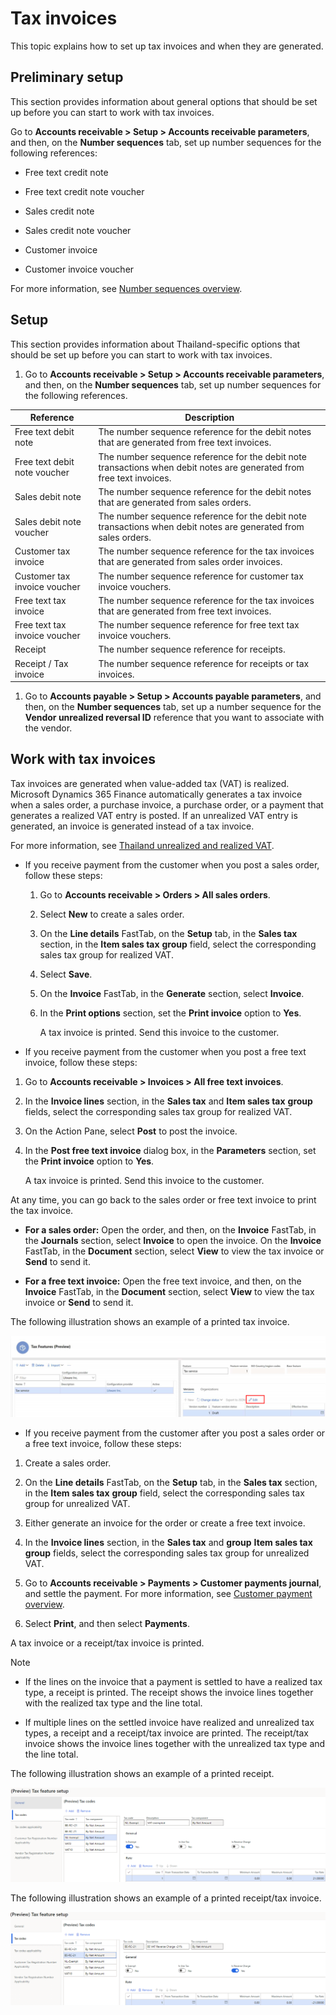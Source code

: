 ﻿---
title: 
description: 
ms.date: 04.01.2021
ms.topic: article
ms.service: dynamics365-financials
author: andosip
ms.author: andosip
manager: anasyash
---

# Tax invoices

This topic explains how to set up tax invoices and when they are
generated.

## Preliminary setup

This section provides information about general options that should be
set up before you can start to work with tax invoices.

Go to **Accounts receivable &gt; Setup &gt; Accounts receivable
parameters**, and then, on the **Number sequences** tab, set up number
sequences for the following references:

-   Free text credit note

-   Free text credit note voucher

-   Sales credit note

-   Sales credit note voucher

-   Customer invoice

-   Customer invoice voucher

For more information, see [Number sequences
overview](https://docs.microsoft.com/dynamics365/fin-ops-core/fin-ops/organization-administration/number-sequence-overview).

## Setup

This section provides information about Thailand-specific options that
should be set up before you can start to work with tax invoices.

1.  Go to **Accounts receivable &gt; Setup &gt; Accounts receivable
    parameters**, and then, on the **Number sequences** tab, set up
    number sequences for the following references.

| **Reference** | **Description** |
|-------------------------|-------------------------|
| Free text debit note | The number sequence reference for the debit notes that are generated from free text invoices. |
| Free text debit note voucher | The number sequence reference for the debit note transactions when debit notes are generated from free text invoices. |
| Sales debit note | The number sequence reference for the debit notes that are generated from sales orders. |
| Sales debit note voucher | The number sequence reference for the debit note transactions when debit notes are generated from sales orders. |
| Customer tax invoice | The number sequence reference for the tax invoices that are generated from sales order invoices. |
| Customer tax invoice voucher | The number sequence reference for customer tax invoice vouchers. |
| Free text tax invoice | The number sequence reference for the tax invoices that are generated from free text invoices. |
| Free text tax invoice voucher | The number sequence reference for free text tax invoice vouchers. |
| Receipt | The number sequence reference for receipts. |
| Receipt / Tax invoice | The number sequence reference for receipts or tax invoices. |


1.  Go to **Accounts payable &gt; Setup &gt; Accounts payable
    parameters**, and then, on the **Number sequences** tab, set up a
    number sequence for the **Vendor unrealized reversal ID** reference
    that you want to associate with the vendor.

## Work with tax invoices

Tax invoices are generated when value-added tax (VAT) is realized.
Microsoft Dynamics 365 Finance automatically generates a tax invoice
when a sales order, a purchase invoice, a purchase order, or a payment
that generates a realized VAT entry is posted. If an unrealized VAT
entry is generated, an invoice is generated instead of a tax invoice.

For more information, see [Thailand unrealized and realized
VAT](file:///C:\Users\anasyash\Documents\FIM%20team\FY21\Content\Andrey%20Osipov\TH\apac-tha-unrealized-vat.md).

-   If you receive payment from the customer when you post a sales
    order, follow these steps:

    1.  Go to **Accounts receivable &gt; Orders &gt; All sales orders**.

    2.  Select **New** to create a sales order.

    3.  On the **Line details** FastTab, on the **Setup** tab, in the
 **Sales tax** section, in the **Item sales tax** **group**
        field, select the corresponding sales tax group for realized
        VAT.

    4.  Select **Save**.

    5.  On the **Invoice** FastTab, in the **Generate** section, select
 **Invoice**.

    6.  In the **Print options** section, set the **Print invoice**
        option to **Yes**.

        A tax invoice is printed. Send this invoice to the customer.

-   If you receive payment from the customer when you post a free text
    invoice, follow these steps:

1.  Go to **Accounts receivable &gt; Invoices &gt; All free text
    invoices**.

2.  In the **Invoice lines** section, in the **Sales tax** and **Item
    sales tax** **group** fields, select the corresponding sales tax
    group for realized VAT.

3.  On the Action Pane, select **Post** to post the invoice.

4.  In the **Post free text invoice** dialog box, in the **Parameters**
    section, set the **Print invoice** option to **Yes**.

    A tax invoice is printed. Send this invoice to the customer.

At any time, you can go back to the sales order or free text invoice
to print the tax invoice.

- **For a sales order:** Open the order, and then, on the **Invoice**
    FastTab, in the **Journals** section, select **Invoice** to open the
    invoice. On the **Invoice** FastTab, in the **Document** section,
    select **View** to view the tax invoice or **Send** to send it.

- **For a free text invoice:** Open the free text invoice, and then,
    on the **Invoice** FastTab, in the **Document** section, select
 **View** to view the tax invoice or **Send** to send it.

The following illustration shows an example of a printed tax invoice.

![Table Description automatically generated](media/image1.png)

-   If you receive payment from the customer after you post a sales
    order or a free text invoice, follow these steps:

1.  Create a sales order.

2.  On the **Line details** FastTab, on the **Setup** tab, in the
 **Sales tax** section, in the **Item sales tax** **group** field,
    select the corresponding sales tax group for unrealized VAT.

3.  Either generate an invoice for the order or create a free text
    invoice.

4.  In the **Invoice lines** section, in the **Sales tax** and **group**
 **Item sales tax** **group** fields, select the corresponding sales
    tax group for unrealized VAT.

5.  Go to **Accounts receivable &gt; Payments &gt; Customer payments
    journal**, and settle the payment. For more information, see
    [Customer payment
    overview](https://docs.microsoft.com/dynamics365/finance/cash-bank-management/tasks/customer-payment-overview).

6.  Select **Print**, and then select **Payments**.

A tax invoice or a receipt/tax invoice is printed.

Note

-   If the lines on the invoice that a payment is settled to have a
    realized tax type, a receipt is printed. The receipt shows the
    invoice lines together with the realized tax type and the line
    total.

-   If multiple lines on the settled invoice have realized and
    unrealized tax types, a receipt and a receipt/tax invoice are
    printed. The receipt/tax invoice shows the invoice lines together
    with the unrealized tax type and the line total.

The following illustration shows an example of a printed receipt.

![Timeline Description automatically generated with low confidence](media/image2.png)

The following illustration shows an example of a printed receipt/tax
invoice.

![A picture containing graphical user interface Description automatically generated](media/image3.png)

